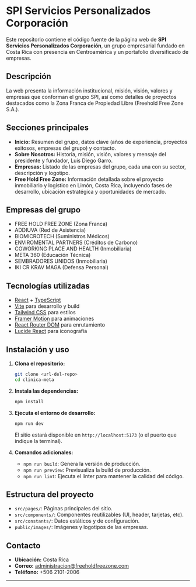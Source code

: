 # SPI Servicios Personalizados Corporación

Este repositorio contiene el código fuente de la página web de **SPI Servicios Personalizados Corporación**, un grupo empresarial fundado en Costa Rica con presencia en Centroamérica y un portafolio diversificado de empresas.

## Descripción

La web presenta la información institucional, misión, visión, valores y empresas que conforman el grupo SPI, así como detalles de proyectos destacados como la Zona Franca de Propiedad Libre (Freehold Free Zone S.A.).

## Secciones principales

- **Inicio:** Resumen del grupo, datos clave (años de experiencia, proyectos exitosos, empresas del grupo) y contacto.
- **Sobre Nosotros:** Historia, misión, visión, valores y mensaje del presidente y fundador, Luis Diego Garro.
- **Empresas:** Listado de las empresas del grupo, cada una con su sector, descripción y logotipo.
- **Free Hold Free Zone:** Información detallada sobre el proyecto inmobiliario y logístico en Limón, Costa Rica, incluyendo fases de desarrollo, ubicación estratégica y oportunidades de mercado.

## Empresas del grupo

- FREE HOLD FREE ZONE (Zona Franca)
- ADDIUVA (Red de Asistencia)
- BIOMICROTECH (Suministros Médicos)
- ENVIROMENTAL PARTNERS (Créditos de Carbono)
- COWORKING PLACE AND HEALTH (Inmobiliaria)
- META 360 (Educación Técnica)
- SEMBRADORES UNIDOS (Inmobiliaria)
- IKI CR KRAV MAGA (Defensa Personal)

## Tecnologías utilizadas

- [React](https://react.dev/) + [TypeScript](https://www.typescriptlang.org/)
- [Vite](https://vitejs.dev/) para desarrollo y build
- [Tailwind CSS](https://tailwindcss.com/) para estilos
- [Framer Motion](https://www.framer.com/motion/) para animaciones
- [React Router DOM](https://reactrouter.com/) para enrutamiento
- [Lucide React](https://lucide.dev/) para iconografía

## Instalación y uso

1. **Clona el repositorio:**
   ```bash
   git clone <url-del-repo>
   cd clinica-meta
   ```
2. **Instala las dependencias:**
   ```bash
   npm install
   ```
3. **Ejecuta el entorno de desarrollo:**
   ```bash
   npm run dev
   ```
   El sitio estará disponible en `http://localhost:5173` (o el puerto que indique la terminal).

4. **Comandos adicionales:**
   - `npm run build`: Genera la versión de producción.
   - `npm run preview`: Previsualiza la build de producción.
   - `npm run lint`: Ejecuta el linter para mantener la calidad del código.

## Estructura del proyecto

- `src/pages/`: Páginas principales del sitio.
- `src/components/`: Componentes reutilizables (UI, header, tarjetas, etc).
- `src/constants/`: Datos estáticos y de configuración.
- `public/images/`: Imágenes y logotipos de las empresas.

## Contacto

- **Ubicación:** Costa Rica
- **Correo:** administracion@freeholdfreezone.com
- **Teléfono:** +506 2101-2006

---

